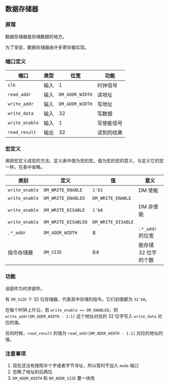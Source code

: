 ## 数据存储器

### 原理

数据存储器是存储数据的地方。

为了渐变，数据存储器由许多寄存器实现。

### 端口定义

端口 | 类型 | 位宽 | 功能
--- | --- | --- | ---
`clk` | 输入 | 1 | 时钟信号
`read_addr` | 输入 | `DM_ADDR_WIDTH` | 读地址
`write_addr` | 输入 | `DM_ADDR_WIDTH` | 写地址
`write_data` | 输入 | 32 | 写数据
`write_enable` | 输入 | 1 | 写使能信号
`read_result` | 输出 | 32 | 读到的结果

### 宏定义

用把宏定义成宏的方法，定义表中值为宏的宏。值为宏的宏的意义，与定义它的宏一样，在表中省略。

类别 | 定义 | 值 | 意义
--- | --- | --- | ---
`write_enable` | `DM_WRITE_ENABLE` | `1'b1` | DM 使能
`write_enable` | `DM_WRITE_ENABLED` | `DM_WRITE_ENABLE` | 
`write_enable` | `DM_WRITE_DISABLE` | `1'b0` | DM 非使能
`write_enable` | `DM_WRITE_DISABLED` | `DM_WRITE_DISABLE` | 
`.*_addr` | `DM_ADDR_WIDTH` | 8 | `.*_addr` 的位宽
指令存储器 | `DM_SIZE` | 64 | 能存储 32 位字的个数

### 功能

该部件为时序部件。

有 `DM_SIZE` 个 32 位存储器，代表其中存储的指令。它们初值都为 `32'b0`。

在每个时钟上升沿，若 `write_enable == DM_ENABLED`，则 `write_addr[DM_ADDR_WIDTH - 1:1]` 这个地址对应的 32 位字写入 `write_data` 对应的值。 

任何时候，`read_result` 的值为 `read_addr[DM_ADDR_WIDTH - 1:1]` 对应的地址的值。

### 注意事项

1. 现在还没有按照半个字或者字节寻址，所以暂时不加入 `mode` 端口
2. 忽略了地址的后两位
3. `DM_ADDR_WIDTH` 和 `DM_ADDR_SIZE` 要一块改

